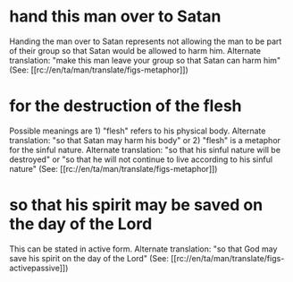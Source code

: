 # hand this man over to Satan

Handing the man over to Satan represents not allowing the man to be part of their group so that Satan would be allowed to harm him. Alternate translation: "make this man leave your group so that Satan can harm him" (See: [[rc://en/ta/man/translate/figs-metaphor]])

# for the destruction of the flesh

Possible meanings are 1) "flesh" refers to his physical body. Alternate translation: "so that Satan may harm his body" or  2) "flesh" is a metaphor for the sinful nature. Alternate translation: "so that his sinful nature will be destroyed" or "so that he will not continue to live according to his sinful nature" (See: [[rc://en/ta/man/translate/figs-metaphor]])

# so that his spirit may be saved on the day of the Lord

This can be stated in active form. Alternate translation: "so that God may save his spirit on the day of the Lord" (See: [[rc://en/ta/man/translate/figs-activepassive]])

